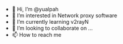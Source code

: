 - 👋 Hi, I’m @yualpah
- 👀 I’m interested in Network proxy software
- 🌱 I’m currently learning v2rayN
- 💞️ I’m looking to collaborate on ...
- 📫 How to reach me 

<!---
yualpah/yualpah is a ✨ special ✨ repository because its `README.md` (this file) appears on your GitHub profile.
You can click the Preview link to take a look at your changes.
--->
